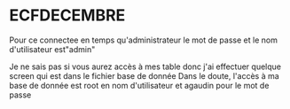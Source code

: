 # ECFDECEMBRE
Pour ce connectee en temps qu'administrateur le mot de passe et le nom d'utilisateur est"admin" 

Je ne sais pas si vous aurez accès à mes table donc j'ai effectuer quelque screen qui est dans le fichier base de donnée
Dans le doute, l'accès à ma base de donnée est root en nom d'utilisateur et agaudin pour le mot de passe


